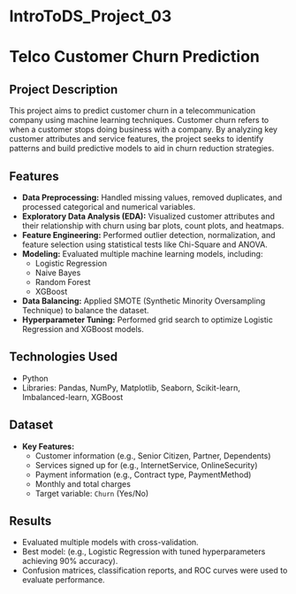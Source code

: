# IntroToDS_Project_03
# Telco Customer Churn Prediction

## Project Description
This project aims to predict customer churn in a telecommunication company using machine learning techniques. Customer churn refers to when a customer stops doing business with a company. By analyzing key customer attributes and service features, the project seeks to identify patterns and build predictive models to aid in churn reduction strategies.

## Features
- **Data Preprocessing:** Handled missing values, removed duplicates, and processed categorical and numerical variables.
- **Exploratory Data Analysis (EDA):** Visualized customer attributes and their relationship with churn using bar plots, count plots, and heatmaps.
- **Feature Engineering:** Performed outlier detection, normalization, and feature selection using statistical tests like Chi-Square and ANOVA.
- **Modeling:** Evaluated multiple machine learning models, including:
  - Logistic Regression
  - Naive Bayes
  - Random Forest
  - XGBoost
- **Data Balancing:** Applied SMOTE (Synthetic Minority Oversampling Technique) to balance the dataset.
- **Hyperparameter Tuning:** Performed grid search to optimize Logistic Regression and XGBoost models.

## Technologies Used
- Python
- Libraries: Pandas, NumPy, Matplotlib, Seaborn, Scikit-learn, Imbalanced-learn, XGBoost

## Dataset

- **Key Features:**
  - Customer information (e.g., Senior Citizen, Partner, Dependents)
  - Services signed up for (e.g., InternetService, OnlineSecurity)
  - Payment information (e.g., Contract type, PaymentMethod)
  - Monthly and total charges
  - Target variable: `Churn` (Yes/No)
  
## Results
- Evaluated multiple models with cross-validation.
- Best model: (e.g., Logistic Regression with tuned hyperparameters achieving 90% accuracy).
- Confusion matrices, classification reports, and ROC curves were used to evaluate performance.
